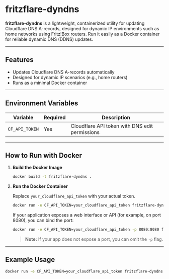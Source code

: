 # fritzflare-dyndns

**fritzflare-dyndns** is a lightweight, containerized utility for updating Cloudflare DNS A-records, designed for dynamic IP environments such as home networks using Fritz!Box routers. Run it easily as a Docker container for reliable dynamic DNS (DDNS) updates.

---

## Features

- Updates Cloudflare DNS A-records automatically
- Designed for dynamic IP scenarios (e.g., home routers)
- Runs as a minimal Docker container

---

## Environment Variables

| Variable         | Required | Description                                      |
|------------------|----------|--------------------------------------------------|
| `CF_API_TOKEN`   | Yes      | Cloudflare API token with DNS edit permissions   |

---

## How to Run with Docker

1. **Build the Docker Image**

   ```bash
   docker build -t fritzflare-dyndns .
   ```

2. **Run the Docker Container**

   Replace `your_cloudflare_api_token` with your actual token.

   ```bash
   docker run -e CF_API_TOKEN=your_cloudflare_api_token fritzflare-dyndns
   ```

   If your application exposes a web interface or API (for example, on port 8080), you can bind the port:

   ```bash
   docker run -e CF_API_TOKEN=your_cloudflare_api_token -p 8080:8080 fritzflare-dyndns
   ```

   > **Note:** If your app does not expose a port, you can omit the `-p` flag.

---

## Example Usage

```bash
docker run -e CF_API_TOKEN=your_cloudflare_api_token fritzflare-dyndns
```